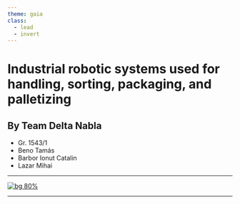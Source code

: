 ```yaml
---
theme: gaia
class:
  - lead
  - invert
---
```


# Industrial robotic systems used for handling, sorting, packaging, and palletizing

## By Team Delta Nabla

- Gr. 1543/1
- Beno Tamás
- Barbor Ionut Catalin
- Lazar Mihai

---

[![bg 80%](https://markdown-videos-api.jorgenkh.no/url?url=https%3A%2F%2Fwww.youtube.com%2Fwatch%3Fv%3DmLya2NuY4Yk%26pp%3DygUOc29ydGluZyBkZXZpY2U%253D)](https://www.youtube.com/watch?v=mLya2NuY4Yk&pp=ygUOc29ydGluZyBkZXZpY2U%3D)

---
